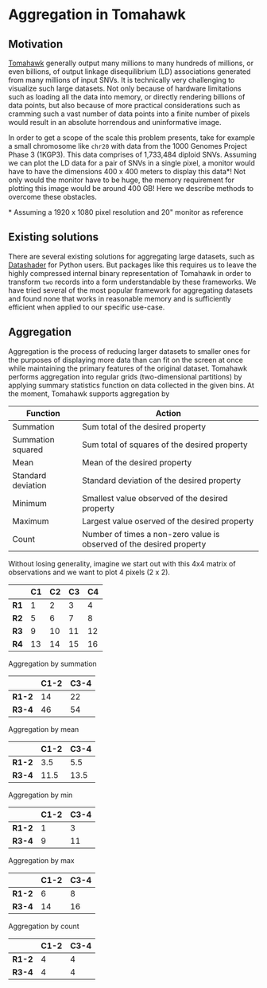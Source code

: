 # Aggregation in Tomahawk
## Motivation
[Tomahawk](https://github.com/mklarqvist/tomahawk) generally output many
millions to many hundreds of millions, or even billions, of output linkage
disequilibrium (LD) associations generated from many millions of input SNVs. It
is technically very challenging to visualize such large datasets. Not only
because of hardware limitations such as loading all the data into memory, or
directly rendering billions of data points, but also because of more practical
considerations such as cramming such a vast number of data points into a finite
number of pixels would result in an absolute horrendous and uninformative image.

In order to get a scope of the scale this problem presents, take for example a
small chromosome like `chr20` with data from the 1000 Genomes Project Phase 3
(1KGP3). This data comprises of 1,733,484 diploid SNVs. Assuming we can plot the
LD data for a pair of SNVs in a single pixel, a monitor would have to have the
dimensions 400 x 400 meters to display this data*! Not only would the monitor
have to be huge, the memory requirement for plotting this image would be around
400 GB! Here we describe methods to overcome these obstacles.

\* Assuming a 1920 x 1080 pixel resolution and 20" monitor as reference

## Existing solutions
There are several existing solutions for aggregating large datasets, such as
[Datashader](http://datashader.org/) for Python users. But packages like this
requires us to leave the highly compressed internal binary representation of
Tomahawk in order to transform `two` records into a form understandable by these
frameworks. We have tried several of the most popular framework for aggregating
datasets and found none that works in reasonable memory and is sufficiently
efficient when applied to our specific use-case.

## Aggregation
Aggregation is the process of reducing larger datasets to smaller ones for the
purposes of displaying more data than can fit on the screen at once while
maintaining the primary features of the original dataset. Tomahawk performs
aggregation into regular grids (two-dimensional partitions) by applying summary
statistics function on data collected in the given bins. At the moment, Tomahawk
supports aggregation by

| Function           |  Action                                                              |
|--------------------|----------------------------------------------------------------------|
| Summation          | Sum total of the desired property                                    |
| Summation squared  | Sum total of squares of the desired property                         |
| Mean               | Mean of the desired property                                         |
| Standard deviation | Standard deviation of the desired property                           |
| Minimum            | Smallest value observed of the desired property                                                       |
| Maximum            | Largest value oserved of the desired property                                                        |
| Count              | Number of times a non-zero value is observed of the desired property |

Without losing generality, imagine we start out with this 4x4 matrix of
observations and we want to plot 4 pixels (2 x 2).

|    | C1 | C2 | C3 | C4 |
|----|----|----|----|----|
| **R1** | 1  | 2  | 3  | 4  |
| **R2** | 5  | 6  | 7  | 8  |
| **R3** | 9  | 10 | 11 | 12 |
| **R4** | 13 | 14 | 15 | 16 |

Aggregation by summation

|      | C1-2 | C3-4 |
|------|------|------|
| **R1-2** | 14   | 22   |
| **R3-4** | 46   | 54   |

Aggregation by mean

|      | C1-2 | C3-4 |
|------|------|------|
| **R1-2** | 3.5  | 5.5  |
| **R3-4** | 11.5 | 13.5 |

Aggregation by min

|      | C1-2 | C3-4 |
|------|------|------|
| **R1-2** | 1    | 3    |
| **R3-4** | 9    | 11   |

Aggregation by max

|      | C1-2 | C3-4 |
|------|------|------|
| **R1-2** | 6    | 8    |
| **R3-4** | 14   | 16   |

Aggregation by count

|      | C1-2 | C3-4 |
|------|------|------|
| **R1-2** | 4    | 4    |
| **R3-4** | 4    | 4    |

